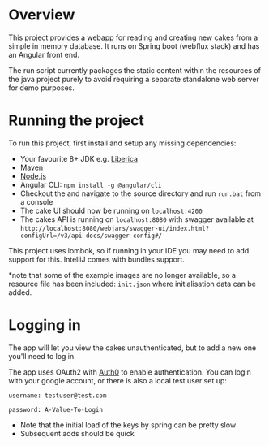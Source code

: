 # Overview
This project provides a webapp for reading and creating new cakes from a simple in memory database.
It runs on Spring boot (webflux stack) and has an Angular front end.

The run script currently packages the static content within the resources of the java project purely to avoid requiring a separate standalone web server for demo purposes.

# Running the project
To run this project, first install and setup any missing dependencies:
- Your favourite 8+ JDK e.g. [Liberica](https://bell-sw.com/pages/downloads/#mn)
- [Maven](https://maven.apache.org/install.html)
- [Node.js](https://nodejs.org/en/download/)
- Angular CLI: `npm install -g @angular/cli`
- Checkout the and navigate to the source directory and run `run.bat` from a console
- The cake UI should now be running on `localhost:4200`
- The cakes API is running on `localhost:8080` with swagger available at `http://localhost:8080/webjars/swagger-ui/index.html?configUrl=/v3/api-docs/swagger-config#/`

This project uses lombok, so if running in your IDE you may need to add support for this. IntelliJ comes with bundles support.

*note that some of the example images are no longer available, so a resource file has been included: `init.json` where initialisation data can be added.

# Logging in
The app will let you view the cakes unauthenticated, but to add a new one you'll need to log in.

The app uses OAuth2 with [Auth0](https://auth0.com/) to enable authentication.
You can login with your google account, or there is also a local test user set up:

`username: testuser@test.com`

`password: A-Value-To-Login`

* Note that the initial load of the keys by spring can be pretty slow
* Subsequent adds should be quick
